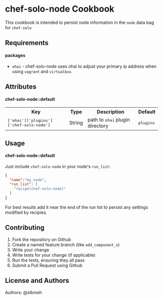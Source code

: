 chef-solo-node Cookbook
=======================
This cookbook is intended to persist node information in the `node` data bag for `chef-solo`

Requirements
------------

#### packages
- `ohai` - chef-solo-node uses ohai to adjust your primary ip address when using `vagrant` and `virtualbox`.

Attributes
----------

#### chef-solo-node::default
<table>
  <tr>
    <th>Key</th>
    <th>Type</th>
    <th>Description</th>
    <th>Default</th>
  </tr>
  <tr>
    <td><tt>['ohai']['plugins']['chef-solo-node']</tt></td>
    <td>String</td>
    <td>path to <tt>ohai</tt> plugin directory</td>
    <td><tt>plugins</tt></td>
  </tr>
</table>

Usage
-----
#### chef-solo-node::default

Just include `chef-solo-node` in your node's `run_list`:

```json
{
  "name":"my_node",
  "run_list": [
    "recipe[chef-solo-node]"
  ]
}
```

For best results add it near the end of the run list to persist any settings modified by recipies.

Contributing
------------

1. Fork the repository on Github
2. Create a named feature branch (like `add_component_x`)
3. Write your change
4. Write tests for your change (if applicable)
5. Run the tests, ensuring they all pass
6. Submit a Pull Request using Github

License and Authors
-------------------
Authors: @slbmeh
